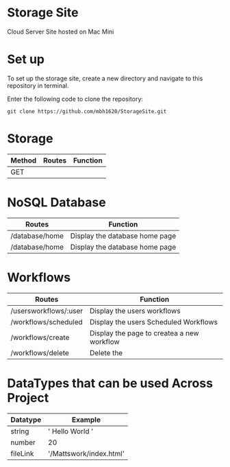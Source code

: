 # Storage Site

Cloud Server Site hosted on Mac Mini

# Set up

To set up the storage site, create a new directory and navigate to this repository in terminal.

Enter the following code to clone the repository:

``` git clone https://github.com/mbh1620/StorageSite.git ```



# Storage

| Method |  Routes  | Function |
|--------|----------|----------|
|  GET   |          |          |


# NoSQL Database

| Routes | Function |
|--------|----------|
|   /database/home    |    Display the database home page      |
|   /database/home    |    Display the database home page      |


# Workflows

| Routes | Function |
|--------|----------|
|   /usersworkflows/:user | Display the users workflows |
|   /workflows/scheduled  | Display the users Scheduled Workflows |
|   /workflows/create     | Display the page to createa a new workflow |
|   /workflows/delete     | Delete the 

# DataTypes that can be used Across Project

| Datatype          | Example            |
|-------------------|--------------------|
| string            |  ' Hello World '   |
| number            |  20                |
| fileLink          |  '/Mattswork/index.html' |





